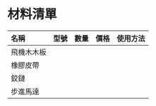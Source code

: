 # 材料清單
|名稱|型號|數量|價格|使用方法|
| :--- | :--- | :---: | :---: | :--- |
|飛機木木板||||
|橡膠皮帶||||
|鉸鏈||||
|步進馬達||||


